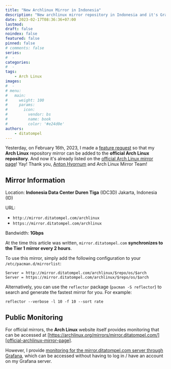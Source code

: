 ```yaml
---
title: "New Archlinux Mirror in Indonesia"
description: "New archlinux mirror repository in Indonesia and it's Grafana monitoring metrics."
date: 2023-02-17T08:36:36+07:00
lastmod:
draft: false
noindex: false
featured: false
pinned: false
# comments: false
series:
#  -
categories:
#  -
tags:
    - Arch Linux
images:
#  -
# menu:
#   main:
#     weight: 100
#     params:
#       icon:
#         vendor: bs
#         name: book
#         color: '#e24d0e'
authors:
    - ditatompel
---
```


Yesterday, on February 16th, 2023, I made a [feature request][feature-request]
so that my **Arch Linux** repository mirror can be added to the **official Arch
Linux repository**. And now it's already listed on the [official Arch Linux
mirror page][official-archlinux-mirror-page]! Yay! Thank you, [Anton
Hvornum][anton-hvornum] and Arch Linux Mirror Team!

## Mirror Information

Location: **Indonesia Data Center Duren Tiga** (IDC3D) Jakarta, Indonesia (ID)

URL:

- `http://mirror.ditatompel.com/archlinux`
- `https://mirror.ditatompel.com/archlinux`

Bandwidth: **1Gbps**

At the time this article was written, `mirror.ditatompel.com` **synchronizes to
the Tier 1 mirror every 2 hours**.

To use this mirror, simply add the following configuration to your
`/etc/pacman.d/mirrorlist`:

```plain
Server = http://mirror.ditatompel.com/archlinux/$repo/os/$arch
Server = https://mirror.ditatompel.com/archlinux/$repo/os/$arch
```

Alternatively, you can use the `reflector` package (`pacman -S reflector`) to
search and generate the fastest mirror for you. For example:

```shell
reflector --verbose -l 10 -f 10 --sort rate
```

## Public Monitoring

For official mirrors, the **Arch Linux** website itself provides monitoring
that can be accessed at
[https://archlinux.org/mirrors/mirror.ditatompel.com/][official-archlinux-mirror-page].

However, I provide [monitoring for the mirror.ditatompel.com server through
Grafana][mirror-grafana], which can be accessed without having to log in / have
an account on my Grafana server.

[feature-request]: https://bugs.archlinux.org/task/77542 "My feature request for official mirror"
[official-archlinux-mirror-page]: https://archlinux.org/mirrors/mirror.ditatompel.com/ "mirror.ditatompel.com details page on archlinux.org"
[anton-hvornum]: https://bugs.archlinux.org/user/15638 "Anton Hvornum, ArchLinux mirror admin"
[mirror-grafana]: https://monitor.ditatompel.com/d/mirror-ditatompel-com/mirror-ditatompel-com?orgId=2&refresh=1m "Mirror monitoring through Grafana"
